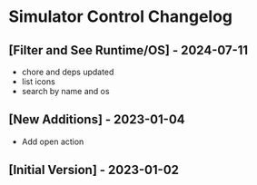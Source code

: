 # Simulator Control Changelog

## [Filter and See Runtime/OS] - 2024-07-11

- chore and deps updated
- list icons
- search by name and os

## [New Additions] - 2023-01-04

- Add open action

## [Initial Version] - 2023-01-02
